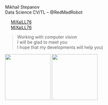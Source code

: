 Mikhail Stepanov  
Data Science CV/TL – @RedMadRobot  

<img src="https://linkedin.com/favicon.ico" width="15" height="15"> [MiXaiLL76](https://www.linkedin.com/in/mixaill76)  
<img src="https://telegram.org/favicon.ico" width="15" height="15"> [MiXaiLL76](https://t.me/mixaill76)

> Working with computer vision  
> I will be glad to meet you  
> I hope that my developments will help you)  


<img src="https://github-readme-stats.vercel.app/api?username=mixaill76&count_private=true&show_icons=true&theme=tokyonight&layout=compact" height="150"> <img src="https://github-readme-stats.vercel.app/api/top-langs/?username=mixaill76&theme=tokyonight&layout=compact" height="150">
